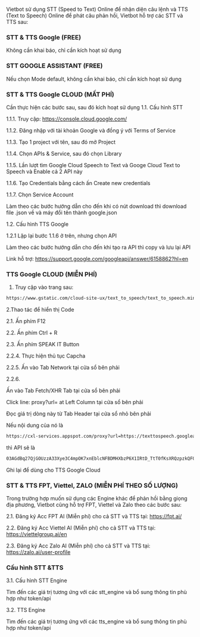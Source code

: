 Vietbot sử dụng STT (Speed to Text) Online để nhận diện câu lệnh và TTS (Text to Speech) Online để phát câu phản hồi, Vietbot hỗ trợ các
STT và TTS sau:

### STT & TTS Google (FREE)

Không cần khai báo, chỉ cần kích hoạt sử dụng

### STT GOOGLE ASSISTANT (FREE)
Nếu chọn Mode default, không cần khai báo, chỉ cần kích hoạt sử dụng

### STT & TTS Google CLOUD (MẤT PHÍ)

Cần thực hiện các bước sau, sau đó kích hoạt sử dụng
1.1. Cấu hình STT

1.1.1. Truy cập: https://console.cloud.google.com/

1.1.2. Đăng nhập với tài khoản Google và đồng ý với Terms of Service

1.1.3. Tạo 1 project với tên, sau đó mở Project

1.1.4. Chọn APIs & Service, sau đó chọn Library 

1.1.5. Lần lượt tìm Google Cloud Speech to Text và Googe Cloud Text to Speech và Enable cả 2 API này

1.1.6. Tạo Credentials bằng cách ấn Create new credentials

1.1.7. Chọn Service Account

Làm theo các bước hướng dẫn cho đến khi có nút download thì download file .json về và máy
đổi tên thành google.json

1.2. Cấu hình TTS Google

1.2.1 Lặp lại bước 1.1.6 ở trên, nhưng chọn API 

Làm theo các bước hướng dẫn cho đến khi tạo ra API thì copy và lưu lại API

Link hỗ trợ: https://support.google.com/googleapi/answer/6158862?hl=en

### TTS Google CLOUD (MIỄN PHÍ)

1. Truy cập vào trang sau:
```sh
https://www.gstatic.com/cloud-site-ux/text_to_speech/text_to_speech.min.html
```
2.Thao tác để hiển thị Code

2.1. Ấn phím F12

2.2. Ấn phím Ctrl + R
 
2.3. Ấn phím SPEAK IT Button

2.2.4. Thực hiện thủ tục Capcha

2.2.5. Ấn vào Tab Network tại cửa sổ bên phải 

2.2.6.

Ấn vào Tab Fetch/XHR Tab tại cửa sổ bên phải

Click line: proxy?url= at Left Column tại cửa sổ bên phải

Đọc giá trị dòng này từ Tab Header tại cửa sổ nhỏ bên phải

Nếu nội dung của nó là 
```sh
https://cxl-services.appspot.com/proxy?url=https://texttospeech.googleapis.com/v1beta1/text:synthesize&token=03AGdBq27QjGOUzzA33Xye3C4mpOK7xnEblcNFBDMHXbzP6X1IRtD_TtT0fKsXRQzpzkQF0JpKxaLRsVcY-NdHWO6XOlV0ZjQCCVMzHsGwk_PHgQVMEiwn-C8YI_BfN3H7kWfw-6HdY0j2TVWD-lPZz5l_hS8sL2hdr3XAP7O0p-Wd7t4r2ggnBtq-e9cYN1laVPBt12oxWHTOhLGn9UlRUQX03O-I7BF2nDlpkLWqhbKO9a9kPfqSfJsa6wOZgy1fQxAvd9fhf3hwwJuQ1KNZaCb6U7pv6FBepyoJtvst8-gyzIJ8QgF8bBUAVmQJ3rB6tWauGK3yRFihaSUdxy8mLdutmCkZ7M6DxNtG-KiVC-08lb2sJM7prZnX7RwSQh8ZLxpfI9cjcNsg5KFEJD22qbIO4aFI3t981R_JPt2j7Q3IHFGCqZEzy6ibdbM0xrRkZtTPX8i7uyAxXZ7dxuWQeu-NanquwMHR7g
```
thì API sẽ là
```sh
03AGdBq27QjGOUzzA33Xye3C4mpOK7xnEblcNFBDMHXbzP6X1IRtD_TtT0fKsXRQzpzkQF0JpKxaLRsVcY-NdHWO6XOlV0ZjQCCVMzHsGwk_PHgQVMEiwn-C8YI_BfN3H7kWfw-6HdY0j2TVWD-lPZz5l_hS8sL2hdr3XAP7O0p-Wd7t4r2ggnBtq-e9cYN1laVPBt12oxWHTOhLGn9UlRUQX03O-I7BF2nDlpkLWqhbKO9a9kPfqSfJsa6wOZgy1fQxAvd9fhf3hwwJuQ1KNZaCb6U7pv6FBepyoJtvst8-gyzIJ8QgF8bBUAVmQJ3rB6tWauGK3yRFihaSUdxy8mLdutmCkZ7M6DxNtG-KiVC-08lb2sJM7prZnX7RwSQh8ZLxpfI9cjcNsg5KFEJD22qbIO4aFI3t981R_JPt2j7Q3IHFGCqZEzy6ibdbM0xrRkZtTPX8i7uyAxXZ7dxuWQeu-NanquwMHR7g
```
Ghi lại để dùng cho TTS Google Cloud

### STT & TTS FPT, Viettel, ZALO (MIỄN PHÍ THEO SỐ LƯỢNG)

Trong trường hợp muốn sử dụng các Engine khác để phản hồi bằng giọng địa phương, Vietbot cũng hỗ trợ FPT, Viettel và Zalo theo các bước sau:

2.1. Đăng ký Acc FPT AI (Miễn phí) cho cả STT và TTS tại: https://fpt.ai/

2.2. Đăng ký Acc Viettel AI (Miễn phí) cho cả STT và TTS tại: https://viettelgroup.ai/en

2.3. Đăng ký Acc Zalo AI (Miễn phí) cho cả STT và TTS tại: https://zalo.ai/user-profile


### Cấu hình STT &TTS

3.1. Cấu hình STT Engine

Tìm đến các giá trị tương ứng với các stt_engine và bổ sung thông tin phù hợp như token/api

3.2. TTS Engine

Tìm đến các giá trị tương ứng với các tts_engine và bổ sung thông tin phù hợp như token/api

